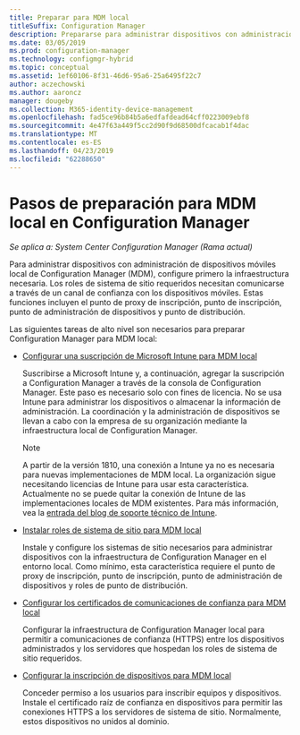 ```yaml
---
title: Preparar para MDM local
titleSuffix: Configuration Manager
description: Prepararse para administrar dispositivos con administración de dispositivos móviles local en Configuration Manager
ms.date: 03/05/2019
ms.prod: configuration-manager
ms.technology: configmgr-hybrid
ms.topic: conceptual
ms.assetid: 1ef60106-8f31-46d6-95a6-25a6495f22c7
author: aczechowski
ms.author: aaroncz
manager: dougeby
ms.collection: M365-identity-device-management
ms.openlocfilehash: fad5ce96b84b5a6edfafdead64cff0223009ebf8
ms.sourcegitcommit: 4e47f63a449f5cc2d90f9d68500dfcacab1f4dac
ms.translationtype: MT
ms.contentlocale: es-ES
ms.lasthandoff: 04/23/2019
ms.locfileid: "62288650"
---
```

# <a name="preparation-steps-for-on-premises-mdm-in-configuration-manager"></a>Pasos de preparación para MDM local en Configuration Manager

*Se aplica a: System Center Configuration Manager (Rama actual)*

Para administrar dispositivos con administración de dispositivos móviles local de Configuration Manager (MDM), configure primero la infraestructura necesaria. Los roles de sistema de sitio requeridos necesitan comunicarse a través de un canal de confianza con los dispositivos móviles. Estas funciones incluyen el punto de proxy de inscripción, punto de inscripción, punto de administración de dispositivos y punto de distribución.

Las siguientes tareas de alto nivel son necesarios para preparar Configuration Manager para MDM local:  

- [Configurar una suscripción de Microsoft Intune para MDM local](/sccm/mdm/get-started/set-up-intune-subscription-on-premises-mdm)  

    Suscribirse a Microsoft Intune y, a continuación, agregar la suscripción a Configuration Manager a través de la consola de Configuration Manager. Este paso es necesario solo con fines de licencia. No se usa Intune para administrar los dispositivos o almacenar la información de administración. La coordinación y la administración de dispositivos se llevan a cabo con la empresa de su organización mediante la infraestructura local de Configuration Manager.  

    > [!Note]  
    > A partir de la versión 1810, una conexión a Intune ya no es necesaria para nuevas implementaciones de MDM local.<!--3607730, fka 1359124--> La organización sigue necesitando licencias de Intune para usar esta característica. Actualmente no se puede quitar la conexión de Intune de las implementaciones locales de MDM existentes. Para más información, vea la [entrada del blog de soporte técnico de Intune](https://techcommunity.microsoft.com/t5/Intune-Customer-Success/Move-from-Hybrid-Mobile-Device-Management-to-Intune-on-Azure/ba-p/280150).  

- [Instalar roles de sistema de sitio para MDM local](/sccm/mdm/get-started/install-site-system-roles-for-on-premises-mdm)  

    Instale y configure los sistemas de sitio necesarios para administrar dispositivos con la infraestructura de Configuration Manager en el entorno local. Como mínimo, esta característica requiere el punto de proxy de inscripción, punto de inscripción, punto de administración de dispositivos y roles de punto de distribución.  

- [Configurar los certificados de comunicaciones de confianza para MDM local](/sccm/mdm/get-started/set-up-certificates-on-premises-mdm)  

    Configurar la infraestructura de Configuration Manager local para permitir a comunicaciones de confianza (HTTPS) entre los dispositivos administrados y los servidores que hospedan los roles de sistema de sitio requeridos.  

- [Configurar la inscripción de dispositivos para MDM local](/sccm/mdm/get-started/set-up-device-enrollment-on-premises-mdm)  

    Conceder permiso a los usuarios para inscribir equipos y dispositivos. Instale el certificado raíz de confianza en dispositivos para permitir las conexiones HTTPS a los servidores de sistema de sitio. Normalmente, estos dispositivos no unidos al dominio.  


